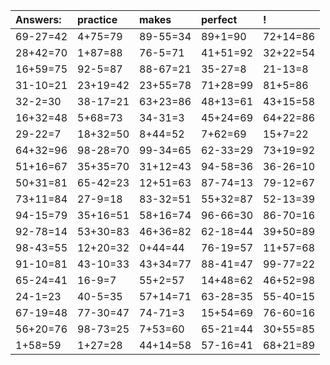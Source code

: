 | Answers: | practice | makes | perfect | ! |
| :--- | :--- | :--- | :--- | :--- |
| 69-27=42 | 4+75=79 | 89-55=34 | 89+1=90 | 72+14=86 | 
| 28+42=70 | 1+87=88 | 76-5=71 | 41+51=92 | 32+22=54 | 
| 16+59=75 | 92-5=87 | 88-67=21 | 35-27=8 | 21-13=8 | 
| 31-10=21 | 23+19=42 | 23+55=78 | 71+28=99 | 81+5=86 | 
| 32-2=30 | 38-17=21 | 63+23=86 | 48+13=61 | 43+15=58 | 
| 16+32=48 | 5+68=73 | 34-31=3 | 45+24=69 | 64+22=86 | 
| 29-22=7 | 18+32=50 | 8+44=52 | 7+62=69 | 15+7=22 | 
| 64+32=96 | 98-28=70 | 99-34=65 | 62-33=29 | 73+19=92 | 
| 51+16=67 | 35+35=70 | 31+12=43 | 94-58=36 | 36-26=10 | 
| 50+31=81 | 65-42=23 | 12+51=63 | 87-74=13 | 79-12=67 | 
| 73+11=84 | 27-9=18 | 83-32=51 | 55+32=87 | 52-13=39 | 
| 94-15=79 | 35+16=51 | 58+16=74 | 96-66=30 | 86-70=16 | 
| 92-78=14 | 53+30=83 | 46+36=82 | 62-18=44 | 39+50=89 | 
| 98-43=55 | 12+20=32 | 0+44=44 | 76-19=57 | 11+57=68 | 
| 91-10=81 | 43-10=33 | 43+34=77 | 88-41=47 | 99-77=22 | 
| 65-24=41 | 16-9=7 | 55+2=57 | 14+48=62 | 46+52=98 | 
| 24-1=23 | 40-5=35 | 57+14=71 | 63-28=35 | 55-40=15 | 
| 67-19=48 | 77-30=47 | 74-71=3 | 15+54=69 | 76-60=16 | 
| 56+20=76 | 98-73=25 | 7+53=60 | 65-21=44 | 30+55=85 | 
| 1+58=59 | 1+27=28 | 44+14=58 | 57-16=41 | 68+21=89 | 
